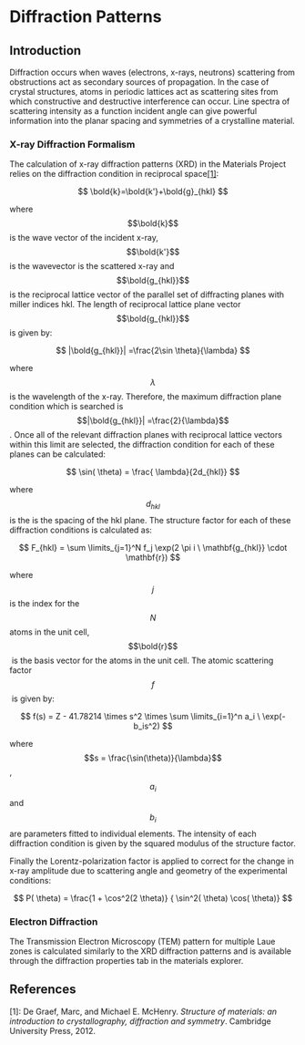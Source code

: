 # Diffraction Patterns

## Introduction

Diffraction occurs when waves (electrons, x-rays, neutrons) scattering from obstructions act as secondary sources of propagation. In the case of crystal structures, atoms in periodic lattices act as scattering sites from which constructive and destructive interference can occur. Line spectra of scattering intensity as a function incident angle can give powerful information into the planar spacing and symmetries of a crystalline material.&#x20;

### X-ray Diffraction Formalism

The calculation of x-ray diffraction patterns (XRD) in the Materials Project relies on the diffraction condition in reciprocal space[\[1\]](diffraction-patterns.md#references):&#x20;

$$
\bold{k}=\bold{k'}+\bold{g}_{hkl}
$$

where $$\bold{k}$$ is the wave vector of the incident x-ray, $$\bold{k'}$$ is the wave​vector is the scattered x-ray and $$\bold{g_{hkl}}$$is the reciprocal lattice vector of the parallel set of diffracting planes with miller indices hkl. The length of reciprocal lattice plane vector $$\bold{g_{hkl}}$$ is given by:&#x20;

$$
|\bold{g_{hkl}}| =\frac{2\sin \theta}{\lambda}
$$

where $$\lambda$$ is the wavelength of the x-ray. Therefore, the maximum diffraction plane condition which is searched is $$|\bold{g_{hkl}}| =\frac{2}{\lambda}$$. Once all of the relevant diffraction planes with reciprocal lattice vectors within this limit are selected, the diffraction condition for each of these planes can be calculated:&#x20;

$$
\sin( \theta) =  \frac{ \lambda}{2d_{hkl}}
$$

where $$d_{hkl}$$ is the is the spacing of the hkl plane. The structure factor for each of these diffraction conditions is calculated as:&#x20;

$$
F_{hkl} =  \sum \limits_{j=1}^N f_j  \exp(2 \pi i \ \mathbf{g_{hkl}}
            \cdot  \mathbf{r})
$$

where $$j$$ is the index for the $$N$$ atoms in the unit cell, $$\bold{r}$$​ is the basis vector for the atoms in the unit cell. The atomic scattering factor $$f$$​ is given by:

$$
f(s) = Z - 41.78214 \times s^2 \times \sum \limits_{i=1}^n a_i \
            \exp(-b_is^2)
$$

where $$s = \frac{\sin(\theta)}{\lambda}$$, $$a_{i}$$ and $$b_{i}$$ are parameters fitted to individual elements. ​The intensity of each diffraction condition is given by the squared modulus of the structure factor.&#x20;

Finally the Lorentz-polarization factor is applied to correct for the change in x-ray amplitude due to scattering angle and geometry of the experimental conditions:

$$
P( \theta) =  \frac{1 +  \cos^2(2 \theta)}
           { \sin^2( \theta) \cos( \theta)}
$$

### Electron Diffraction&#x20;

The Transmission Electron Microscopy (TEM) pattern for multiple Laue zones is calculated similarly to the XRD diffraction patterns and is available through the diffraction properties tab in the materials explorer. &#x20;

## References

\[1]: De Graef, Marc, and Michael E. McHenry. _Structure of materials: an introduction to crystallography, diffraction and symmetry_. Cambridge University Press, 2012.
